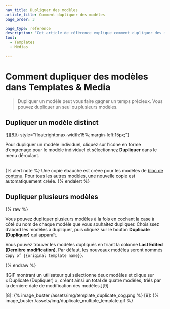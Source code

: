 ```yaml
---
nav_title: Dupliquer des modèles
article_title: Comment dupliquer des modèles
page_order: 3

page_type: reference
description: "Cet article de référence explique comment dupliquer des modèles dans la section Modèles et médias du tableau de bord de Braze."
tool:
  - Templates
  - Médias

---
```


# Comment dupliquer des modèles dans Templates & Media

> Dupliquer un modèle peut vous faire gagner un temps précieux. Vous pouvez dupliquer un seul ou plusieurs modèles.

## Dupliquer un modèle distinct

![][8]{: style="float:right;max-width:15%;margin-left:15px;"}

Pour dupliquer un modèle individuel, cliquez sur l’icône <i class="fas fa-cog"></i> en forme d’engrenage pour le modèle individuel et sélectionnez **Dupliquer** dans le menu déroulant.
<br><br>

{% alert note %}
Une copie ébauche est créée pour les modèles de [bloc de contenu]({{site.baseurl}}/user_guide/engagement_tools/templates_and_media/content_blocks/). Pour tous les autres modèles, une nouvelle copie est automatiquement créée.
{% endalert %}

## Dupliquer plusieurs modèles

{% raw %}

Vous pouvez dupliquer plusieurs modèles à la fois en cochant la case à côté du nom de chaque modèle que vous souhaitez dupliquer. Choisissez d’abord les modèles à dupliquer, puis cliquez sur le bouton **Duplicate (Dupliquer)** qui apparaît.

Vous pouvez trouver les modèles dupliqués en triant la colonne **Last Edited (Dernière modification)**. Par défaut, les nouveaux modèles seront nommés `Copy of {{original template name}}`.

{% endraw %}

![GIF montrant un utilisateur qui sélectionne deux modèles et clique sur « Duplicate (Dupliquer) », créant ainsi un total de quatre modèles, triés par la dernière date de modification des modèles.][9]


[8]: {% image_buster /assets/img/template_duplicate_cog.png %}
[9]: {% image_buster /assets/img/duplicate_multiple_template.gif %}
